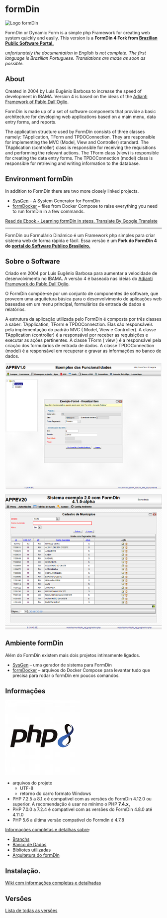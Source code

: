 # formDin

![Logo formDin](https://raw.githubusercontent.com/bjverde/formDin/master/base/imagens/formdin_logo.png)


FormDin or Dynamic Form is a simple php Framework for creating web system quickly and easily.
This version is a **FormDin 4 Fork from [Brazilian Public Software Portal.](https://softwarepublico.gov.br/social/formdin)**

*unfortunately the documentation in English is not complete. The first language is Brazilian Portuguese. Translations are made as soon as possible.*


## About

Created in 2004 by Luís Eugênio Barbosa to increase the speed of development in IBAMA. Version 4 is based on the ideas of the [Adianti Framework of Pablo Dall'Oglio](http://www.adianti.com.br/framework-library).

FormDin is made up of a set of software components that provide a basic architecture for developing web applications based on a main menu, data entry forms, and reports.

The application structure used by FormDin consists of three classes namely: TApplication, TForm and TPDOConnection. They are responsible for implementing the MVC (Model, View and Controller) standard. The TApplication (controller) class is responsible for receiving the requisitions and performing the relevant actions. The TForm class (view) is responsible for creating the data entry forms. The TPDOConnection (model) class is responsible for retrieving and writing information to the database.

## Environment formDin

In addition to FormDin there are two more closely linked projects.

* [SysGen](https://github.com/bjverde/sysgen) – A System Generator for FormDin
* [formDocker](https://github.com/bjverde/formDocker) – files from Docker Compose to raise everything you need to run formDin in a few commands. 


[Read de Ebook - Learning formDin in steps. Translate By Google Translate](https://translate.googleusercontent.com/translate_c?depth=1&rurl=translate.google.com.br&sl=pt-BR&sp=nmt4&tl=en&u=https://github.com/bjverde/formDin/wiki&xid=17259,15700022,15700124,15700149,15700186,15700190,15700201,15700237,15700242&usg=ALkJrhhZbfs18JT-mbUzWhN0PRRStza9cA)

---

FormDin ou Formulário Dinâmico é um Framework php simples para criar sistema web de forma rápida e fácil.
Essa versão é um **Fork do FormDin 4 do [portal do Software Publico Brasileiro.](https://softwarepublico.gov.br/social/formdin)**


## Sobre o Software

Criado em 2004 por Luís Eugênio Barbosa para aumentar a velocidade de desenvolvimento no IBAMA. A versão 4 é baseada nas ideias do [Adianti Framework do Pablo Dall'Oglio](http://www.adianti.com.br/framework-library). 

O FormDin compõe-se por um conjunto de componentes de software, que proveem uma arquitetura básica para o desenvolvimento de aplicações web baseadas em um menu principal, formulários de entrada de dados e relatórios. 

A estrutura da aplicação utilizada pelo FormDin é composta por três classes a saber: TApplication, TForm e TPDOConnection. Elas são responsáveis pela implementação do padrão MVC ( Model, View e Controller). A classe TApplication (controller) é a responsável por receber as requisições e executar as ações pertinentes. A classe TForm ( view ) é a responsável pela criação dos formulários de entrada de dados. A classe TPDOConnection (model) é a responsável em recuperar e gravar as informações no banco de dados.


![Tela formDin 4.1.5 App01](/documents/img/screenshot-2018-2-4_APPEV1_01.png)


![Tela formDin 4.1.5 App02](/documents/img/screenshot-2018-2-4_APPEV2_01.png)


## Ambiente formDin
Além do FormDin existem mais dois projetos intimamente ligados.

* [SysGen](https://github.com/bjverde/sysgen) – uma gerador de sistema para FormDin 
* [formDocker](https://github.com/bjverde/formDocker) – arquivos do Docker Compose para levantar tudo que precisa para rodar o formDin em poucos comandos.

## Informações

![Logo PHP 8.0&](documents/img/php8_logo.png)

* arquivos do projeto
    * UTF-8 
    * retorno do carro formato Windows
* PHP 7.2.5 a 8.1.x é compativel com as versões do FormDin 4.12.0 ou superior. A recomendação é usar no mínimo o PHP **7.4.x,**
* PHP 7.0.0 a 7.2.4 é compativel com as versões do FormDin 4.8.0 até 4.11.0
* PHP 5.6 a última versão compatível do Formdin é 4.7.8

[Informações completas e detalhas sobre](https://github.com/bjverde/formDin/wiki/Informa%C3%A7%C3%B5es-t%C3%A9cnicas):
* [Branchs](https://github.com/bjverde/formDin/wiki/Informa%C3%A7%C3%B5es-t%C3%A9cnicas#sobre-as-branchs)
* [Banco de Dados](https://github.com/bjverde/formDin/wiki/Informa%C3%A7%C3%B5es-t%C3%A9cnicas#banco-de-dados)
* [Bibliotes utilizadas](https://github.com/bjverde/formDin/wiki/Informa%C3%A7%C3%B5es-t%C3%A9cnicas#bibliotecas-utilizadas)
* [Arquitetura do formDin](https://github.com/bjverde/formDin/wiki/Arquitetura-do-formDin)

## Instalação.
[Wiki com informações completas e detalhadas](https://github.com/bjverde/formDin/wiki)
## Versões
[Lista de todas as versões](https://github.com/bjverde/formDin/wiki/Vers%C3%B5es-e-versionamento)
